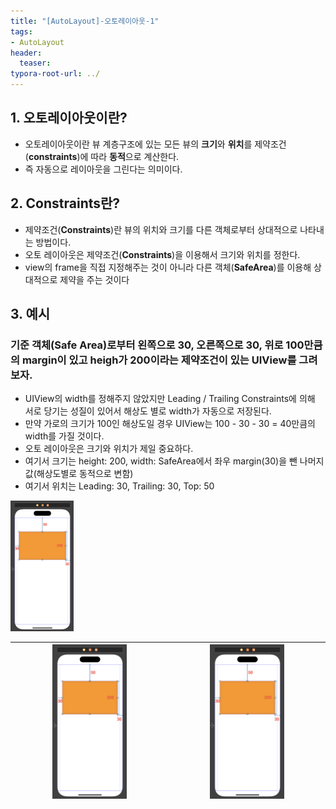 ```yaml
---
title: "[AutoLayout]-오토레이아웃-1"
tags: 
- AutoLayout
header: 
  teaser: 
typora-root-url: ../
---
```


## 1. 오토레이아웃이란?

- 오토레이아웃이란 뷰 계층구조에 있는 모든 뷰의 **크기**와 **위치**를 제약조건(**constraints**)에 따라 **동적**으로 계산한다.
- 즉 자동으로 레이아웃을 그린다는 의미이다.

## 2. Constraints란?

- 제약조건(**Constraints**)란 뷰의 위치와 크기를 다른 객체로부터 상대적으로 나타내는 방법이다.
- 오토 레이아웃은 제약조건(**Constraints**)을 이용해서 크기와 위치를  정한다.
- view의 frame을 직접 지정해주는 것이 아니라 다른 객체(**SafeArea**)를 이용해 상대적으로 제약을 주는 것이다

## 3. 예시

### 기준 객체(Safe Area)로부터 왼쪽으로 30, 오른쪽으로 30, 위로 100만큼의 margin이 있고 heigh가 200이라는 제약조건이 있는 UIView를 그려보자.

- UIView의 width를 정해주지 않았지만 Leading / Trailing Constraints에 의해 서로 당기는 성질이 있어서 해상도 별로 width가 자동으로 저장된다.
- 만약 가로의 크기가 100인 해상도일 경우 UIView는 100 - 30 - 30 = 40만큼의 width를 가질 것이다.
- 오토 레이아웃은 크기와 위치가 제일 중요하다.
- 여기서 크기는 height: 200, width: SafeArea에서 좌우 margin(30)을 뺀 나머지 값(해상도별로 동적으로 변함)
- 여기서 위치는 Leading: 30, Trailing: 30, Top: 50

<img src="/assets/img/2025-03-25-[AutoLayout]-AutoLayout-1/image-20250325141039466.png" alt="image-20250325141039466" style="width:20%;">

| <img src="/assets/img/2025-03-25-[AutoLayout]-AutoLayout-1/image-20250325141039466.png" alt="image-20250325141039466" style="width:50%;"> | <img src="/assets/img/2025-03-25-[AutoLayout]-AutoLayout-1/image-20250325141039466.png" alt="image-20250325141039466" style="width:50%;"> |
| :----------------------------------------------------------: | :----------------------------------------------------------: |

